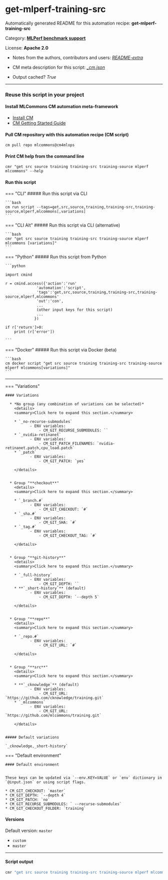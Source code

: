 # get-mlperf-training-src
Automatically generated README for this automation recipe: **get-mlperf-training-src**

Category: **[MLPerf benchmark support](..)**

License: **Apache 2.0**

* Notes from the authors, contributors and users: [*README-extra*](https://github.com/mlcommons/cm4mlops/tree/main/script/get-mlperf-training-src/README-extra.md)

* CM meta description for this script: *[_cm.json](https://github.com/mlcommons/cm4mlops/tree/main/script/get-mlperf-training-src/_cm.json)*
* Output cached? *True*

---
### Reuse this script in your project

#### Install MLCommons CM automation meta-framework

* [Install CM](https://docs.mlcommons.org/ck/install)
* [CM Getting Started Guide](https://docs.mlcommons.org/ck/getting-started/)

#### Pull CM repository with this automation recipe (CM script)

```cm pull repo mlcommons@cm4mlops```

#### Print CM help from the command line

````cmr "get src source training training-src training-source mlperf mlcommons" --help````

#### Run this script

=== "CLI"
    ##### Run this script via CLI

    ```bash
    cm run script --tags=get,src,source,training,training-src,training-source,mlperf,mlcommons[,variations] 
    ```
=== "CLI Alt"
    ##### Run this script via CLI (alternative)


    ```bash
    cmr "get src source training training-src training-source mlperf mlcommons [variations]" 
    ```

=== "Python"
    ##### Run this script from Python


    ```python

    import cmind

    r = cmind.access({'action':'run'
                  'automation':'script',
                  'tags':'get,src,source,training,training-src,training-source,mlperf,mlcommons'
                  'out':'con',
                  ...
                  (other input keys for this script)
                  ...
                 })

    if r['return']>0:
        print (r['error'])

    ```


=== "Docker"
    ##### Run this script via Docker (beta)

    ```bash
    cm docker script "get src source training training-src training-source mlperf mlcommons[variations]" 
    ```
___

=== "Variations"


    #### Variations

      * *No group (any combination of variations can be selected)*
        <details>
        <summary>Click here to expand this section.</summary>

        * `_no-recurse-submodules`
               - ENV variables:
                   - CM_GIT_RECURSE_SUBMODULES: ``
        * `_nvidia-retinanet`
               - ENV variables:
                   - CM_GIT_PATCH_FILENAMES: `nvidia-retinanet.patch,cpu_load.patch`
        * `_patch`
               - ENV variables:
                   - CM_GIT_PATCH: `yes`

        </details>


      * Group "**checkout**"
        <details>
        <summary>Click here to expand this section.</summary>

        * `_branch.#`
               - ENV variables:
                   - CM_GIT_CHECKOUT: `#`
        * `_sha.#`
               - ENV variables:
                   - CM_GIT_SHA: `#`
        * `_tag.#`
               - ENV variables:
                   - CM_GIT_CHECKOUT_TAG: `#`

        </details>


      * Group "**git-history**"
        <details>
        <summary>Click here to expand this section.</summary>

        * `_full-history`
               - ENV variables:
                   - CM_GIT_DEPTH: ``
        * **`_short-history`** (default)
               - ENV variables:
                   - CM_GIT_DEPTH: `--depth 5`

        </details>


      * Group "**repo**"
        <details>
        <summary>Click here to expand this section.</summary>

        * `_repo.#`
               - ENV variables:
                   - CM_GIT_URL: `#`

        </details>


      * Group "**src**"
        <details>
        <summary>Click here to expand this section.</summary>

        * **`_cknowledge`** (default)
               - ENV variables:
                   - CM_GIT_URL: `https://github.com/cknowledge/training.git`
        * `_mlcommons`
               - ENV variables:
                   - CM_GIT_URL: `https://github.com/mlcommons/training.git`

        </details>


    ##### Default variations

    `_cknowledge,_short-history`
=== "Default environment"

    #### Default environment


    These keys can be updated via `--env.KEY=VALUE` or `env` dictionary in `@input.json` or using script flags.

    * CM_GIT_CHECKOUT: `master`
    * CM_GIT_DEPTH: `--depth 4`
    * CM_GIT_PATCH: `no`
    * CM_GIT_RECURSE_SUBMODULES: ` --recurse-submodules`
    * CM_GIT_CHECKOUT_FOLDER: `training`


#### Versions
Default version: `master`

* `custom`
* `master`

___
#### Script output
```bash
cmr "get src source training training-src training-source mlperf mlcommons [variations]"  -j
```
